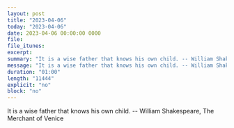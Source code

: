 ```yaml
---
layout: post
title: "2023-04-06"
today: "2023-04-06"
date: 2023-04-06 00:00:00 0000
file:
file_itunes:
excerpt:
summary: "It is a wise father that knows his own child. -- William Shakespeare, The Merchant of Venice "
message: "It is a wise father that knows his own child. -- William Shakespeare, The Merchant of Venice "
duration: "01:00"
length: "11444"
explicit: "no"
block: "no"
---
```

It is a wise father that knows his own child. -- William Shakespeare, The Merchant of Venice 

